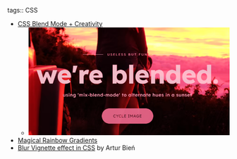 tags:: CSS

- [CSS Blend Mode + Creativity](https://codepen.io/tommiehansen/pen/BaGyVVy)
	- ![image.png](../assets/image_1687215751656_0.png)
- [Magical Rainbow Gradients](https://www.joshwcomeau.com/react/rainbow-button/)
- [Blur Vignette effect in CSS](https://expensive.toys/blog/blur-vignette) by Artur Bień